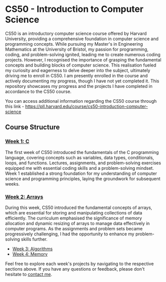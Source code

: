 # CS50 - Introduction to Computer Science
CS50 is an introductory computer science course offered by Harvard University, providing a comprehensive foundation in computer science and programming concepts. While pursuing my Master's in Engineering Mathematics at the University of Bristol, my passion for programming, coding, and problem-solving ignited, leading me to create numerous coding projects. However, I recognised the importance of grasping the fundamental concepts and building blocks of computer science. This realisation fueled my curiosity and eagerness to delve deeper into the subject, ultimately driving me to enroll in CS50. I am presently enrolled in the course and actively documenting my progress, though I have not yet completed it. This repository showcases my progress and the projects I have completed in accordance to the CS50 course. 

You can access additional information regarding the CS50 course through this link - https://pll.harvard.edu/course/cs50-introduction-computer-science


## Course Structure
### [Week 1: C](#Week-1-C) 
The first week of CS50  introduced the fundamentals of the C programming language, covering concepts such as variables,
data types, conditionals, loops, and functions.  Lectures, assignments, and problem-solving exercises equipped me with 
essential coding skills and a problem-solving mindset.  Week 1 established a strong foundation for my understanding of 
computer science and programming principles, laying the groundwork for subsequent weeks.
### [Week 2: Arrays](#Week-2-Arrays)
During this week, CS50 introduced the fundamental concepts of arrays, which are essential for storing and manipulating collections of data efficiently. The curriculum emphasised the significance of memory allocation and dynamic resizing of arrays to manage data effectively in computer programs. As the assignments and problem sets became progressively challenging, I had the opportunity to enhance my problem-solving skills further.
- [Week 3: Algorithms](#week-3-algorithms)
- [Week 4: Memory](#week-4-memory)



Feel free to explore each week's projects by navigating to the respective sections above. If you have any questions or feedback, please don't hesitate to [contact me](pawanthapa840@gmail.com).
